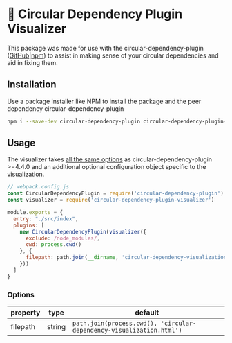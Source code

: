 # 🔄 Circular Dependency Plugin Visualizer

This package was made for use with the circular-dependency-plugin ([GitHub](https://github.com/aackerman/circular-dependency-plugin)|[npm](https://www.npmjs.com/package/circular-dependency-plugin)) to assist in making sense of your circular dependencies and aid in fixing them.

## Installation
Use a package installer like NPM to install the package and the peer dependency circular-dependency-plugin

```bash
npm i --save-dev circular-dependency-plugin circular-dependency-plugin-visualizer
```

## Usage

The visualizer takes [all the same options](https://github.com/aackerman/circular-dependency-plugin#basic-usage) as circular-dependency-plugin >=4.4.0 and an additional optional configuration object specific to the visualization.

```js
// webpack.config.js
const CircularDependencyPlugin = require('circular-dependency-plugin')
const visualizer = require('circular-dependency-plugin-visualizer')

module.exports = {
  entry: "./src/index",
  plugins: [
    new CircularDependencyPlugin(visualizer({
      exclude: /node_modules/,
      cwd: process.cwd()
    }, {
      filepath: path.join(__dirname, 'circular-dependency-visualization.html')
    }))
  ]
}
```

### Options

| property | type | default |
| --- | --- | --- |
| filepath | string | `path.join(process.cwd(), 'circular-dependency-visualization.html')` |
